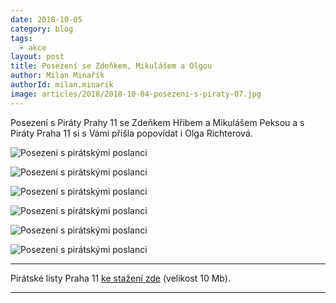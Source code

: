 ```yaml
---
date: 2018-10-05
category: blog
tags:
  - akce
layout: post
title: Posezení se Zdeňkem, Mikulášem a Olgou
author: Milan Minařík
authorId: milan.minarik
image: articles/2018/2018-10-04-posezeni-s-piraty-07.jpg
---
```


Posezení s Piráty Prahy 11 se Zdeňkem Hřibem a Mikulášem Peksou a s Piráty Praha 11 si s Vámi přišla popovídat i Olga Richterová.

![Posezení s pirátskými poslanci](/assets/img/articles/2018/2018-10-04-posezeni-s-piraty-01.jpg)

![Posezení s pirátskými poslanci](/assets/img/articles/2018/2018-10-04-posezeni-s-piraty-02.jpg)

![Posezení s pirátskými poslanci](/assets/img/articles/2018/2018-10-04-posezeni-s-piraty-03.jpg)

![Posezení s pirátskými poslanci](/assets/img/articles/2018/2018-10-04-posezeni-s-piraty-04.jpg)

![Posezení s pirátskými poslanci](/assets/img/articles/2018/2018-10-04-posezeni-s-piraty-05.jpg)

![Posezení s pirátskými poslanci](/assets/img/articles/2018/2018-10-04-posezeni-s-piraty-06.jpg)


---

Pirátské listy Praha 11 [ke stažení zde](/assets/pdf/2018-07-10-praha-11.pdf) (velikost 10 Mb).

- - -
